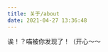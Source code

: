 ```yaml
---
title: 关于/about
date: 2021-04-27 13:36:48
---
```


诶！？喵被你发现了！（开心～～
<!---
# 我？

（喵是一只喵～）

那么，总之呢，就先...

喵喵叫做 **泠妄** 呀喵

当然呀，叫喵喵 *泠喵* 也是可以的喵\~

在没有歧义的情况下，直接叫我 *喵* 也是被认可的

<details>

<summary> </summary>

性别嘛...女孩子呀一定是！

~~不对，性别是猫猫\~！~~

</details>

```
>>> self.age - 19
0
```

---

虽然有点不算爱好的爱好吧...瞎折腾IT，会码点烂代码，偶尔做个视频，偶尔也会陷入数学

但是...随着时间的推移喵喵似乎很难找到那种当初乱折腾的动力了呢...

什么都有个目标：分数、能力甚至钱...

我好讨厌，什么都不想做，什么都做不下去了...
甚至包括着我知道我应该搞好也必须搞好的...各科的学习...

或许能调整过来呢

什么都很菜，什么都做不好

---

性格其实超级糟糕的说

---

~~曾经被医生说过有双相？
虽然我自己觉得真的没有好吧~~

## 想认识我？

一看就是连首页都没有认真看的，哼）
ヾ(｡>﹏<｡)ﾉﾞ✧*。
[来点这里喵～](https://www.wcysite.com/)

# 这个网站呢？

这是喵的个人博客！
（不过好像你已经知道这点了诶
它是从喵喵有打算退役的那天开始的。刚开始用了WordPress，然后经历了跑路、删库，换了两三次域名以及好几个主机...
现在变成了GitHub＋hexo（没钱了呜呜呜）
讲真以喵喵这种什么都半途而废的性格来说...它能活到现在就是个奇迹喵
而这也代表着...哪怕喵喵再怎么样，也不会放弃它了呢

# 一些...目标？
- [x] 找到能把喵喵心吃掉的ta\~
- [ ] 有一只猫猫
- [ ] 刷证
- [ ] SRS
- [ ] 学一点点音乐
- [ ] 折腾更多有意思的东西
- [ ] 经济独立
- [ ] 把...我们的故事记录下来，或许游戏？视觉小说？
- [ ] 拥有帮助别人的能力

期望...会做到呢

一定！！会做到呢！！

<p align="right">by:泠妄 \ \ \  以上</p>

--->
